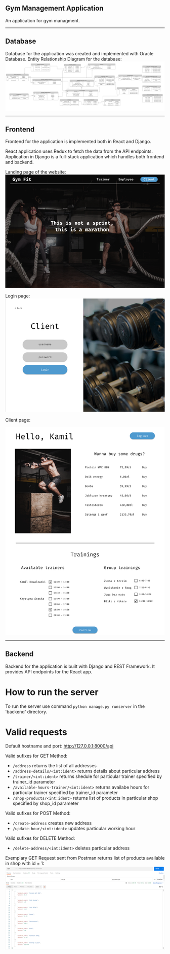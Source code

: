 ## Gym Management Application
An application for gym managment.

---
## Database
Database for the application was created and implemented with Oracle Database.
Entity Relationship Diagram for the database:
![Database ER diagram (crow's foot).png](https://github.com/ArturRejment/gym-app/blob/main/Database/Database%20ER%20diagram%20(crow's%20foot).png?raw=true)


---
## Frontend
Frontend for the application is implemented both in React and Django.

React application uses Redux to fetch the data from the API endpoints.
Application in Django is a full-stack application which handles both frontend and backend.

Landing page of the website:
![landing.png](https://github.com/ArturRejment/gym-app/blob/main/Pics/landing.png?raw=true)

Login page:
![login.png](https://github.com/ArturRejment/gym-app/blob/main/Pics/login.png?raw=true)

Client page:

![client.png](https://github.com/ArturRejment/gym-app/blob/main/Pics/client.png?raw=true)

---
## Backend
Backend for the application is built with Django and REST Framework. It provides API endpoints for the React app.

# How to run the server
To run the server use command `python manage.py runserver` in the 'backend' directory.

# Valid requests

Default hostname and port: http://127.0.0.1:8000/api

Valid sufixes for GET Method:

- `/address` returns the list of all addresses
- `/address-details/<int:ident>` returns details about particular address
- `/trainer/<int:ident>` returns shedule for particular trainer specified by trainer_id parameter
- `/available-hours-trainer/<int:ident>` returns availabe hours for particular trainer specified by trainer_id parameter
- `/shop-products/<int:ident>` returns list of products in particular shop specified by shop_id parameter

Valid sufixes for POST Method:

- `/create-address` creates new address
- `/update-hour/<int:ident>` updates particular working hour

Valid sufixes for DELETE Method:

- `/delete-address/<int:ident>` deletes particular address

Exemplary GET Request sent from Postman returns list of products available in shop with id = 1:
![postman.png](https://github.com/ArturRejment/gym-app/blob/main/Pics/postman.png?raw=true)
